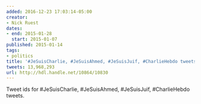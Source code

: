 ```yaml
---
added: 2016-12-23 17:03:14-05:00
creator:
- Nick Ruest
dates:
- end: 2015-01-28
  start: 2015-01-07
published: 2015-01-14
tags:
- politics
title: '#JeSuisCharlie, #JeSuisAhmed, #JeSuisJuif, #CharlieHebdo tweets'
tweets: 13,968,293
url: http://hdl.handle.net/10864/10830
---
```


Tweet ids for #JeSuisCharlie, #JeSuisAhmed, #JeSuisJuif, #CharlieHebdo tweets.
